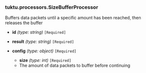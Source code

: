 ### tuktu.processors.SizeBufferProcessor
Buffers data packets until a specific amount has been reached, then releases the buffer

  * **id** *(type: string)* `[Required]`

  * **result** *(type: string)* `[Required]`

  * **config** *(type: object)* `[Required]`

    * **size** *(type: int)* `[Required]`
    - The amount of data packets to buffer before continuing
 
